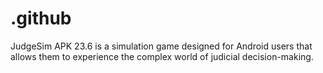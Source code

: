 # .github
JudgeSim APK 23.6 is a simulation game designed for Android users that allows them to experience the complex world of judicial decision-making.
